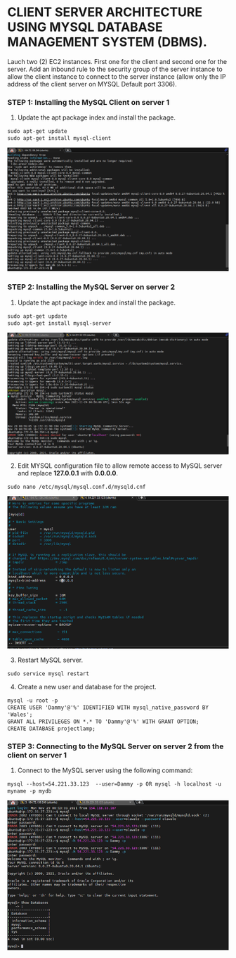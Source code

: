 # CLIENT SERVER ARCHITECTURE USING MYSQL DATABASE MANAGEMENT SYSTEM (DBMS).

Lauch two (2) EC2 instances. First one for the client and second one for the server. Add an inbound rule to the security group of the server instance to allow the client instance to connect to the server instance (allow only the IP address of the client server on MYSQL Default port 3306).

### STEP 1: Installing the MySQL Client on server 1
1. Update the apt package index and install the package.
```
sudo apt-get update
sudo apt-get install mysql-client
```
![](Images/installmysqlclient.PNG)

### STEP 2: Installing the MySQL Server on server 2
1. Update the apt package index and install the package.
```
sudo apt-get update
sudo apt-get install mysql-server
```
![](Images/installmysqlserver.PNG)

2. Edit MYSQL configuration file to allow remote access to MySQL server and replace <b> 127.0.0.1</b> with <b> 0.0.0.0</b>.
```
sudo nano /etc/mysql/mysql.conf.d/mysqld.cnf
```
![](Images/remoteAccess.PNG)

3. Restart MySQL server.
```
sudo service mysql restart
```
4. Create a new user and database for the project.
```
mysql -u root -p
CREATE USER 'Dammy'@'%' IDENTIFIED WITH mysql_native_password BY 'Wales';
GRANT ALL PRIVILEGES ON *.* TO 'Dammy'@'%' WITH GRANT OPTION;
CREATE DATABASE projectlamp;
```

### STEP 3: Connecting to the MySQL Server on server 2 from the client on server 1
1. Connect to the MySQL server using the following command:
```
mysql --host=54.221.33.123  --user=Dammy -p OR mysql -h localhost -u myname -p mydb
```
![](Images/connectRemote.PNG)
 
